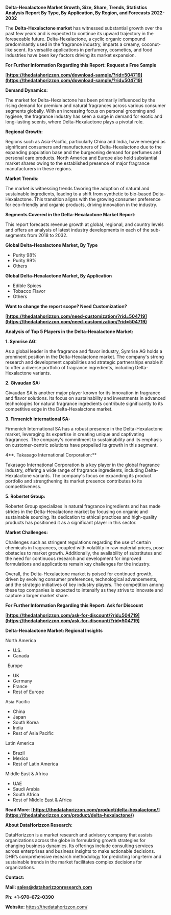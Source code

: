 ﻿**Delta-Hexalactone  Market Growth, Size, Share, Trends, Statistics Analysis Report By Type, By Application, By Region, and Forecasts 2022-2032**

The **Delta-Hexalactone market** has witnessed substantial growth over the past few years and is expected to continue its upward trajectory in the foreseeable future. Delta-Hexalactone, a cyclic organic compound predominantly used in the fragrance industry, imparts a creamy, coconut-like scent. Its versatile applications in perfumery, cosmetics, and food industries have been key factors driving its market expansion. 

**For Further Information Regarding this Report: Request a Free Sample**	

[**https://thedatahorizzon.com/download-sample/?rid=504719](https://thedatahorizzon.com/download-sample/?rid=504719)** 

**Demand Dynamics:**

The market for Delta-Hexalactone has been primarily influenced by the rising demand for premium and natural fragrances across various consumer segments globally. With an increasing focus on personal grooming and hygiene, the fragrance industry has seen a surge in demand for exotic and long-lasting scents, where Delta-Hexalactone plays a pivotal role.

**Regional Growth:**

Regions such as Asia-Pacific, particularly China and India, have emerged as significant consumers and manufacturers of Delta-Hexalactone due to the expanding population base and the burgeoning demand for perfumes and personal care products. North America and Europe also hold substantial market shares owing to the established presence of major fragrance manufacturers in these regions.

**Market Trends:**

The market is witnessing trends favoring the adoption of natural and sustainable ingredients, leading to a shift from synthetic to bio-based Delta-Hexalactone. This transition aligns with the growing consumer preference for eco-friendly and organic products, driving innovation in the industry. 

**Segments Covered in the Delta-Hexalactone Market Report:** 

This report forecasts revenue growth at global, regional, and country levels and offers an analysis of latest industry developments in each of the sub-segments from 2018 to 2032.

**Global Delta-Hexalactone Market, By Type**

- Purity 98%
- Purity 99%
- Others

**Global Delta-Hexalactone Market, By Application**

- Edible Spices
- Tobacco Flavor
- Others

**Want to change the report scope? Need Customization?**

[**https://thedatahorizzon.com/need-customization/?rid=504719](https://thedatahorizzon.com/need-customization/?rid=504719)** 

**Analysis of Top 5 Players in the Delta-Hexalactone Market:**

**1. Symrise AG:**

As a global leader in the fragrance and flavor industry, Symrise AG holds a prominent position in the Delta-Hexalactone market. The company's strong research and development capabilities and strategic partnerships enable it to offer a diverse portfolio of fragrance ingredients, including Delta-Hexalactone variants.

**2. Givaudan SA:**

Givaudan SA is another major player known for its innovation in fragrance and flavor solutions. Its focus on sustainability and investments in advanced technologies for natural fragrance ingredients contribute significantly to its competitive edge in the Delta-Hexalactone market.

**3. Firmenich International SA:**

Firmenich International SA has a robust presence in the Delta-Hexalactone market, leveraging its expertise in creating unique and captivating fragrances. The company's commitment to sustainability and its emphasis on customer-centric solutions have propelled its growth in this segment.

4\**. Takasago International Corporation:**

Takasago International Corporation is a key player in the global fragrance industry, offering a wide range of fragrance ingredients, including Delta-Hexalactone variants. The company's focus on expanding its product portfolio and strengthening its market presence contributes to its competitiveness.

**5. Robertet Group:**

Robertet Group specializes in natural fragrance ingredients and has made strides in the Delta-Hexalactone market by focusing on organic and sustainable sourcing. Its dedication to ethical practices and high-quality products has positioned it as a significant player in this sector.

**Market Challenges:**

Challenges such as stringent regulations regarding the use of certain chemicals in fragrances, coupled with volatility in raw material prices, pose obstacles to market growth. Additionally, the availability of substitutes and the need for continuous research and development for improved formulations and applications remain key challenges for the industry. 

Overall, the Delta-Hexalactone market is poised for continued growth, driven by evolving consumer preferences, technological advancements, and the strategic initiatives of key industry players. The competition among these top companies is expected to intensify as they strive to innovate and capture a larger market share.

**For Further Information Regarding this Report: Ask for Discount**	

[**https://thedatahorizzon.com/ask-for-discount/?rid=504719](https://thedatahorizzon.com/ask-for-discount/?rid=504719)** 

**Delta-Hexalactone Market: Regional Insights**

North America

- U.S.
- Canada

` `Europe

- UK
- Germany
- France
- Rest of Europe

Asia Pacific

- China
- Japan
- South Korea
- India
- Rest of Asia Pacific

Latin America

- Brazil
- Mexico
- Rest of Latin America

Middle East & Africa

- UAE
- Saudi Arabia
- South Africa
- Rest of Middle East & Africa

**Read More**: [**https://thedatahorizzon.com/product/delta-hexalactone/](https://thedatahorizzon.com/product/delta-hexalactone/)** 

**About DataHorizzon Research:**

DataHorizzon is a market research and advisory company that assists organizations across the globe in formulating growth strategies for changing business dynamics. Its offerings include consulting services across enterprises and business insights to make actionable decisions. DHR’s comprehensive research methodology for predicting long-term and sustainable trends in the market facilitates complex decisions for organizations.

**Contact:**

**Mail: <sales@datahorizzonresearch.com>**

**Ph:** **+1–970–672–0390**

**Website:** <https://thedatahorizzon.com/>

